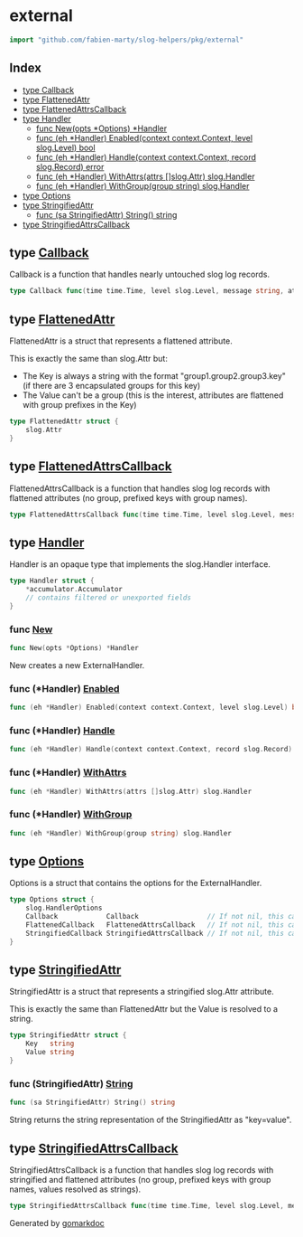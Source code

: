 <!-- Code generated by gomarkdoc. DO NOT EDIT -->

# external

```go
import "github.com/fabien-marty/slog-helpers/pkg/external"
```

## Index

- [type Callback](<#Callback>)
- [type FlattenedAttr](<#FlattenedAttr>)
- [type FlattenedAttrsCallback](<#FlattenedAttrsCallback>)
- [type Handler](<#Handler>)
  - [func New\(opts \*Options\) \*Handler](<#New>)
  - [func \(eh \*Handler\) Enabled\(context context.Context, level slog.Level\) bool](<#Handler.Enabled>)
  - [func \(eh \*Handler\) Handle\(context context.Context, record slog.Record\) error](<#Handler.Handle>)
  - [func \(eh \*Handler\) WithAttrs\(attrs \[\]slog.Attr\) slog.Handler](<#Handler.WithAttrs>)
  - [func \(eh \*Handler\) WithGroup\(group string\) slog.Handler](<#Handler.WithGroup>)
- [type Options](<#Options>)
- [type StringifiedAttr](<#StringifiedAttr>)
  - [func \(sa StringifiedAttr\) String\(\) string](<#StringifiedAttr.String>)
- [type StringifiedAttrsCallback](<#StringifiedAttrsCallback>)


<a name="Callback"></a>
## type [Callback](<https://github.com/fabien-marty/stlog-helpers/blob/main/pkg/external/external-handler.go#L14>)

Callback is a function that handles nearly untouched slog log records.

```go
type Callback func(time time.Time, level slog.Level, message string, attrs []slog.Attr) error
```

<a name="FlattenedAttr"></a>
## type [FlattenedAttr](<https://github.com/fabien-marty/stlog-helpers/blob/main/pkg/external/flattened-attr.go#L10-L12>)

FlattenedAttr is a struct that represents a flattened attribute.

This is exactly the same than slog.Attr but:

- The Key is always a string with the format "group1.group2.group3.key" \(if there are 3 encapsulated groups for this key\)
- The Value can't be a group \(this is the interest, attributes are flattened with group prefixes in the Key\)

```go
type FlattenedAttr struct {
    slog.Attr
}
```

<a name="FlattenedAttrsCallback"></a>
## type [FlattenedAttrsCallback](<https://github.com/fabien-marty/stlog-helpers/blob/main/pkg/external/external-handler.go#L17>)

FlattenedAttrsCallback is a function that handles slog log records with flattened attributes \(no group, prefixed keys with group names\).

```go
type FlattenedAttrsCallback func(time time.Time, level slog.Level, message string, attrs []FlattenedAttr) error
```

<a name="Handler"></a>
## type [Handler](<https://github.com/fabien-marty/stlog-helpers/blob/main/pkg/external/external-handler.go#L31-L34>)

Handler is an opaque type that implements the slog.Handler interface.

```go
type Handler struct {
    *accumulator.Accumulator
    // contains filtered or unexported fields
}
```

<a name="New"></a>
### func [New](<https://github.com/fabien-marty/stlog-helpers/blob/main/pkg/external/external-handler.go#L37>)

```go
func New(opts *Options) *Handler
```

New creates a new ExternalHandler.

<a name="Handler.Enabled"></a>
### func \(\*Handler\) [Enabled](<https://github.com/fabien-marty/stlog-helpers/blob/main/pkg/external/external-handler.go#L44>)

```go
func (eh *Handler) Enabled(context context.Context, level slog.Level) bool
```



<a name="Handler.Handle"></a>
### func \(\*Handler\) [Handle](<https://github.com/fabien-marty/stlog-helpers/blob/main/pkg/external/external-handler.go#L62>)

```go
func (eh *Handler) Handle(context context.Context, record slog.Record) error
```



<a name="Handler.WithAttrs"></a>
### func \(\*Handler\) [WithAttrs](<https://github.com/fabien-marty/stlog-helpers/blob/main/pkg/external/external-handler.go#L57>)

```go
func (eh *Handler) WithAttrs(attrs []slog.Attr) slog.Handler
```



<a name="Handler.WithGroup"></a>
### func \(\*Handler\) [WithGroup](<https://github.com/fabien-marty/stlog-helpers/blob/main/pkg/external/external-handler.go#L52>)

```go
func (eh *Handler) WithGroup(group string) slog.Handler
```



<a name="Options"></a>
## type [Options](<https://github.com/fabien-marty/stlog-helpers/blob/main/pkg/external/external-handler.go#L23-L28>)

Options is a struct that contains the options for the ExternalHandler.

```go
type Options struct {
    slog.HandlerOptions
    Callback            Callback                 // If not nil, this callback will be used to handle the log records.
    FlattenedCallback   FlattenedAttrsCallback   // If not nil, this callback (with flattened attributes) will be used to handle the log records.
    StringifiedCallback StringifiedAttrsCallback // If not nil, this callback (with stringified and flattened attributes) will be used to handle the log records.
}
```

<a name="StringifiedAttr"></a>
## type [StringifiedAttr](<https://github.com/fabien-marty/stlog-helpers/blob/main/pkg/external/stringified-attr.go#L6-L9>)

StringifiedAttr is a struct that represents a stringified slog.Attr attribute.

This is exactly the same than FlattenedAttr but the Value is resolved to a string.

```go
type StringifiedAttr struct {
    Key   string
    Value string
}
```

<a name="StringifiedAttr.String"></a>
### func \(StringifiedAttr\) [String](<https://github.com/fabien-marty/stlog-helpers/blob/main/pkg/external/stringified-attr.go#L27>)

```go
func (sa StringifiedAttr) String() string
```

String returns the string representation of the StringifiedAttr as "key=value".

<a name="StringifiedAttrsCallback"></a>
## type [StringifiedAttrsCallback](<https://github.com/fabien-marty/stlog-helpers/blob/main/pkg/external/external-handler.go#L20>)

StringifiedAttrsCallback is a function that handles slog log records with stringified and flattened attributes \(no group, prefixed keys with group names, values resolved as strings\).

```go
type StringifiedAttrsCallback func(time time.Time, level slog.Level, message string, attrs []StringifiedAttr) error
```

Generated by [gomarkdoc](<https://github.com/princjef/gomarkdoc>)
